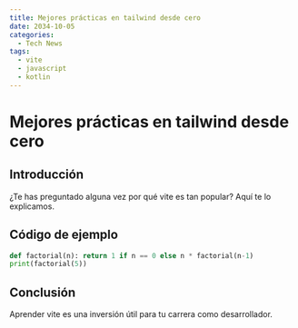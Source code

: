 ```yaml
---
title: Mejores prácticas en tailwind desde cero
date: 2034-10-05
categories:
  - Tech News
tags:
  - vite
  - javascript
  - kotlin
---
```


# Mejores prácticas en tailwind desde cero

## Introducción

¿Te has preguntado alguna vez por qué vite es tan popular? Aquí te lo explicamos.

## Código de ejemplo

```python
def factorial(n): return 1 if n == 0 else n * factorial(n-1)
print(factorial(5))
```

## Conclusión

Aprender vite es una inversión útil para tu carrera como desarrollador.